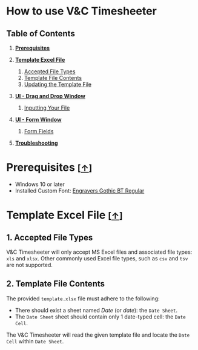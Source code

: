 # How to use V&C Timesheeter

## Table of Contents

1. [**Prerequisites**](prereqs)

2. [**Template Excel File**](excel)
   1. [Accepted File Types](#excel-1)
   2. [Template File Contents](#excel-2)
   3. [Updating the Template File](#excel-3)

3. [**UI - Drag and Drop Window**](#dnd)
   1. [Inputting Your File](#dnd-1)

4. [**UI - Form Window**](#form)
   1. [Form Fields](#form-1)

5. [**Troubleshooting**](#Troubleshooting)


# Prerequisites <small>[[↑](#table-of-contents)]</small>

- Windows 10 or later
- Installed Custom Font: [Engravers Gothic BT Regular](https://www.dafontfree.net/engraversgothic-bt-regular/f123235.htm)

# Template Excel File <small>[[↑](#table-of-contents)]</small>

## 1. Accepted File Types

V&C Timesheeter will only accept MS Excel files and associated file types: `xls` and `xlsx`. Other commonly used Excel file types, such as `csv` and `tsv` are not supported.

## 2. Template File Contents

The provided `template.xlsx` file must adhere to the following:
- There should exist a sheet named _Date_ (or _date_): the `Date Sheet`.
- The `Date Sheet` sheet should contain only 1 date-typed cell: the `Date Cell`.

The V&C Timesheeter will read the given template file and locate the `Date Cell` within `Date Sheet`.
